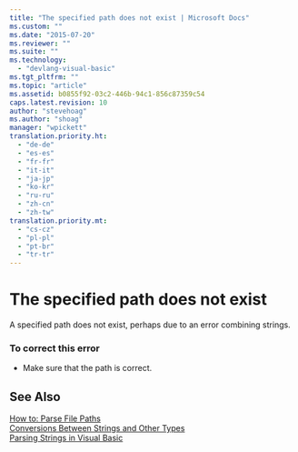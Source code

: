 ```yaml
---
title: "The specified path does not exist | Microsoft Docs"
ms.custom: ""
ms.date: "2015-07-20"
ms.reviewer: ""
ms.suite: ""
ms.technology: 
  - "devlang-visual-basic"
ms.tgt_pltfrm: ""
ms.topic: "article"
ms.assetid: b0855f92-03c2-446b-94c1-856c87359c54
caps.latest.revision: 10
author: "stevehoag"
ms.author: "shoag"
manager: "wpickett"
translation.priority.ht: 
  - "de-de"
  - "es-es"
  - "fr-fr"
  - "it-it"
  - "ja-jp"
  - "ko-kr"
  - "ru-ru"
  - "zh-cn"
  - "zh-tw"
translation.priority.mt: 
  - "cs-cz"
  - "pl-pl"
  - "pt-br"
  - "tr-tr"
---
```

# The specified path does not exist
A specified path does not exist, perhaps due to an error combining strings.  
  
### To correct this error  
  
-   Make sure that the path is correct.  
  
## See Also  
 [How to: Parse File Paths](http://msdn.microsoft.com/Library/c1bd99c9-8160-456a-b5ab-60a49139b923)   
 [Conversions Between Strings and Other Types](/dotnet/visual-basic/programming-guide/language-features/data-types/conversions-between-strings-and-other-types)   
 [Parsing Strings in Visual Basic](http://msdn.microsoft.com/en-us/927a4b26-5388-458c-85d8-aaf0851457e3)